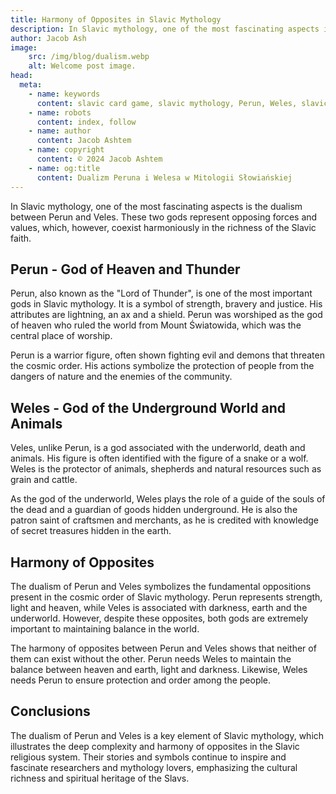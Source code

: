 ```yaml
---
title: Harmony of Opposites in Slavic Mythology
description: In Slavic mythology, one of the most fascinating aspects is the dualism between Perun and Veles. These two gods represent opposing forces and values, which, however, coexist harmoniously in the richness of the Slavic faith.
author: Jacob Ash
image:
    src: /img/blog/dualism.webp
    alt: Welcome post image.
head:
  meta:
    - name: keywords
      content: slavic card game, slavic mythology, Perun, Weles, slavic gods
    - name: robots
      content: index, follow
    - name: author
      content: Jacob Ashtem
    - name: copyright
      content: © 2024 Jacob Ashtem
    - name: og:title
      content: Dualizm Peruna i Welesa w Mitologii Słowiańskiej
---
```

In Slavic mythology, one of the most fascinating aspects is the dualism between Perun and Veles. These two gods represent opposing forces and values, which, however, coexist harmoniously in the richness of the Slavic faith.
<!--more-->
## Perun - God of Heaven and Thunder

Perun, also known as the "Lord of Thunder", is one of the most important gods in Slavic mythology. It is a symbol of strength, bravery and justice. His attributes are lightning, an ax and a shield. Perun was worshiped as the god of heaven who ruled the world from Mount Światowida, which was the central place of worship.

Perun is a warrior figure, often shown fighting evil and demons that threaten the cosmic order. His actions symbolize the protection of people from the dangers of nature and the enemies of the community.

## Weles - God of the Underground World and Animals

Veles, unlike Perun, is a god associated with the underworld, death and animals. His figure is often identified with the figure of a snake or a wolf. Weles is the protector of animals, shepherds and natural resources such as grain and cattle.

As the god of the underworld, Weles plays the role of a guide of the souls of the dead and a guardian of goods hidden underground. He is also the patron saint of craftsmen and merchants, as he is credited with knowledge of secret treasures hidden in the earth.

## Harmony of Opposites

The dualism of Perun and Veles symbolizes the fundamental oppositions present in the cosmic order of Slavic mythology. Perun represents strength, light and heaven, while Veles is associated with darkness, earth and the underworld. However, despite these opposites, both gods are extremely important to maintaining balance in the world.

The harmony of opposites between Perun and Veles shows that neither of them can exist without the other. Perun needs Weles to maintain the balance between heaven and earth, light and darkness. Likewise, Weles needs Perun to ensure protection and order among the people.

## Conclusions

The dualism of Perun and Veles is a key element of Slavic mythology, which illustrates the deep complexity and harmony of opposites in the Slavic religious system. Their stories and symbols continue to inspire and fascinate researchers and mythology lovers, emphasizing the cultural richness and spiritual heritage of the Slavs.